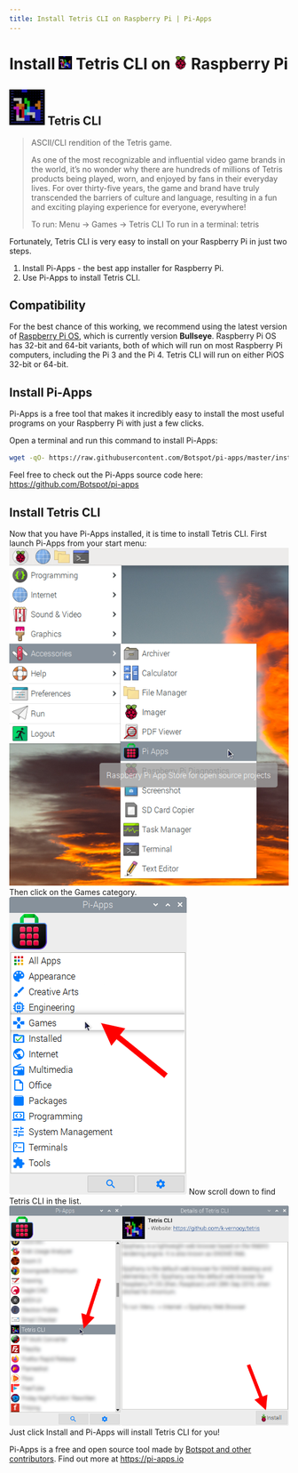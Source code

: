 ```yaml
---
title: Install Tetris CLI on Raspberry Pi | Pi-Apps
---
```

<div class="simple-install-content content">

# Install <img src="/img/app-icons/Tetris CLI/icon-64.png" height=24> Tetris CLI on <img src=/img/other-icons/raspberrypi-icon.svg height=24> Raspberry Pi

## <img src="/img/app-icons/Tetris CLI/icon-64.png"> Tetris CLI
> ASCII/CLI rendition of the Tetris game.
> 
> As one of the most recognizable and influential video game brands in the world, it’s no wonder why there are hundreds of millions of Tetris products being played, worn, and enjoyed by fans in their everyday lives. For over thirty-five years, the game and brand have truly transcended the barriers of culture and language, resulting in a fun and exciting playing experience for everyone, everywhere!
> 
> To run: Menu -> Games -> Tetris CLI
> To run in a terminal: tetris

Fortunately, Tetris CLI is very easy to install on your Raspberry Pi in just two steps.
1. Install Pi-Apps - the best app installer for Raspberry Pi.
2. Use Pi-Apps to install Tetris CLI.
</div>
<div class="simple-install-content content">

## Compatibility
For the best chance of this working, we recommend using the latest version of [Raspberry Pi OS](https://www.raspberrypi.com/software/), which is currently version **Bullseye**.
Raspberry Pi OS has 32-bit and 64-bit variants, both of which will run on most Raspberry Pi computers, including the Pi 3 and the Pi 4.
Tetris CLI will run on either PiOS 32-bit or 64-bit.
</div>
<div class="simple-install-content content">

## Install Pi-Apps

Pi-Apps is a free tool that makes it incredibly easy to install the most useful programs on your Raspberry Pi with just a few clicks.

Open a terminal and run this command to install Pi-Apps:
```bash
wget -qO- https://raw.githubusercontent.com/Botspot/pi-apps/master/install | bash
```
Feel free to check out the Pi-Apps source code here: https://github.com/Botspot/pi-apps
</div>
<div class="simple-install-content content">

## Install Tetris CLI

Now that you have Pi-Apps installed, it is time to install Tetris CLI.
First launch Pi-Apps from your start menu:
<img src="/img/start-menu.png">
Then click on the Games category.
<img src="/img/category-selections/Games.png">
Now scroll down to find Tetris CLI in the list.
<img src="/img/app-icons/Tetris CLI/app-selection.png">
Just click Install and Pi-Apps will install Tetris CLI for you!
</div>
<div class="simple-install-content content">

Pi-Apps is a free and open source tool made by [Botspot and other contributors](/about/#contributors). Find out more at https://pi-apps.io
</div>
